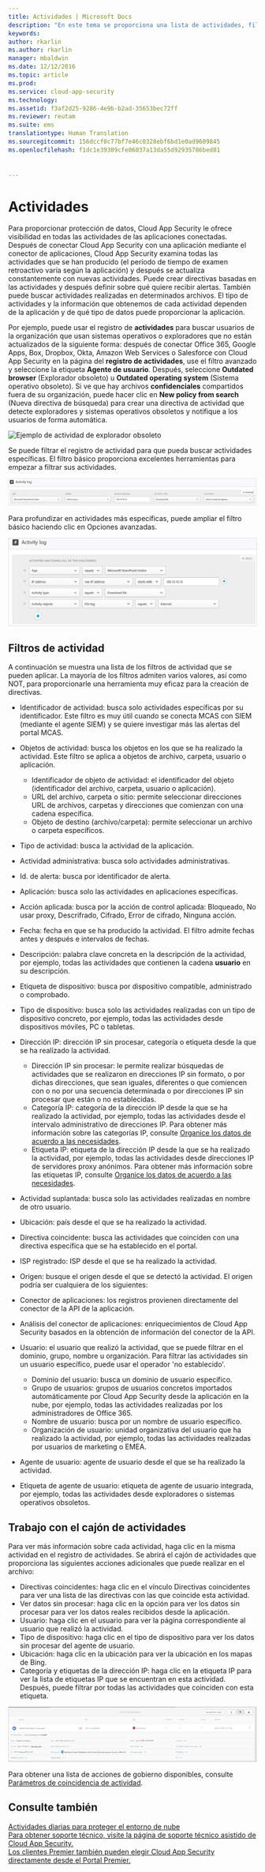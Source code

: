```yaml
---
title: Actividades | Microsoft Docs
description: "En este tema se proporciona una lista de actividades, filtros y parámetros de coincidencia que se pueden aplicar a directivas de actividad."
keywords: 
author: rkarlin
ms.author: rkarlin
manager: mbaldwin
ms.date: 12/12/2016
ms.topic: article
ms.prod: 
ms.service: cloud-app-security
ms.technology: 
ms.assetid: f3af2d25-9286-4e9b-b2ad-35653bec72ff
ms.reviewer: reutam
ms.suite: ems
translationtype: Human Translation
ms.sourcegitcommit: 156dccf0c77bf7e46c0328ebf6bd1e0ad9609845
ms.openlocfilehash: f1dc1e39309cfe06037a13da55d92935786bed81


---
```

# <a name="activities"></a>Actividades
Para proporcionar protección de datos, Cloud App Security le ofrece visibilidad en todas las actividades de las aplicaciones conectadas. Después de conectar Cloud App Security con una aplicación mediante el conector de aplicaciones, Cloud App Security examina todas las actividades que se han producido (el período de tiempo de examen retroactivo varía según la aplicación) y después se actualiza constantemente con nuevas actividades. Puede crear directivas basadas en las actividades y después definir sobre qué quiere recibir alertas. También puede buscar actividades realizadas en determinados archivos. El tipo de actividades y la información que obtenemos de cada actividad dependen de la aplicación y de qué tipo de datos puede proporcionar la aplicación. 

Por ejemplo, puede usar el registro de **actividades** para buscar usuarios de la organización que usan sistemas operativos o exploradores que no están actualizados de la siguiente forma: después de conectar Office 365, Google Apps, Box, Dropbox, Okta, Amazon Web Services o Salesforce con Cloud App Security en la página del **registro de actividades**, use el filtro avanzado y seleccione la etiqueta **Agente de usuario**. Después, seleccione **Outdated browser** (Explorador obsoleto) u **Outdated operating system** (Sistema operativo obsoleto). Si ve que hay archivos **confidenciales** compartidos fuera de su organización, puede hacer clic en **New policy from search** (Nueva directiva de búsqueda) para crear una directiva de actividad que detecte exploradores y sistemas operativos obsoletos y notifique a los usuarios de forma automática.

 ![Ejemplo de actividad de explorador obsoleto](media/activity-outdated-example.png)

 

Se puede filtrar el registro de actividad para que pueda buscar actividades específicas. El filtro básico proporciona excelentes herramientas para empezar a filtrar sus actividades.

 ![filtro de registro de actividad básica](media/activity-log-filter-basic.png)

Para profundizar en actividades más específicas, puede ampliar el filtro básico haciendo clic en Opciones avanzadas.

 ![filtro de registro de actividad avanzada](media/activity-log-filter-advanced.png)

## <a name="activity-filters"></a>Filtros de actividad
A continuación se muestra una lista de los filtros de actividad que se pueden aplicar. La mayoría de los filtros admiten varios valores, así como NOT, para proporcionarle una herramienta muy eficaz para la creación de directivas.  
  
-   Identificador de actividad: busca solo actividades específicas por su identificador. Este filtro es muy útil cuando se conecta MCAS con SIEM (mediante el agente SIEM) y se quiere investigar más las alertas del portal MCAS.  
  
-   Objetos de actividad: busca los objetos en los que se ha realizado la actividad. Este filtro se aplica a objetos de archivo, carpeta, usuario o aplicación.
    - Identificador de objeto de actividad: el identificador del objeto (identificador del archivo, carpeta, usuario o aplicación).
    - URL del archivo, carpeta o sitio: permite seleccionar direcciones URL de archivos, carpetas y direcciones que comienzan con una cadena específica.
    - Objeto de destino (archivo/carpeta): permite seleccionar un archivo o carpeta específicos. 
    
-   Tipo de actividad: busca la actividad de la aplicación.

-   Actividad administrativa: busca solo actividades administrativas.  
  
-   Id. de alerta: busca por identificador de alerta.

-   Aplicación: busca solo las actividades en aplicaciones específicas.  
  
-   Acción aplicada: busca por la acción de control aplicada: Bloqueado, No usar proxy, Descrifrado, Cifrado, Error de cifrado, Ninguna acción.

-   Fecha: fecha en que se ha producido la actividad. El filtro admite fechas antes y después e intervalos de fechas.  
  
-   Descripción: palabra clave concreta en la descripción de la actividad, por ejemplo, todas las actividades que contienen la cadena **usuario** en su descripción.  
  
-   Etiqueta de dispositivo: busca por dispositivo compatible, administrado o comprobado.

-   Tipo de dispositivo: busca solo las actividades realizadas con un tipo de dispositivo concreto, por ejemplo, todas las actividades desde dispositivos móviles, PC o tabletas.  
  
-   Dirección IP: dirección IP sin procesar, categoría o etiqueta desde la que se ha realizado la actividad.  
    - Dirección IP sin procesar: le permite realizar búsquedas de actividades que se realizaron en direcciones IP sin formato, o por dichas direcciones, que sean iguales, diferentes o que comiencen con o no por una secuencia determinada o por direcciones IP sin procesar que están o no establecidas. 
    - Categoría IP: categoría de la dirección IP desde la que se ha realizado la actividad, por ejemplo, todas las actividades desde el intervalo administrativo de direcciones IP. Para obtener más información sobre las categorías IP, consulte [Organice los datos de acuerdo a las necesidades](general-setup.md#IPtagsandRanges).  
    - Etiqueta IP: etiqueta de la dirección IP desde la que se ha realizado la actividad, por ejemplo, todas las actividades desde direcciones IP de servidores proxy anónimos. Para obtener más información sobre las etiquetas IP, consulte [Organice los datos de acuerdo a las necesidades](general-setup.md#IPtagsandRanges).
  
-   Actividad suplantada: busca solo las actividades realizadas en nombre de otro usuario.  

-   Ubicación: país desde el que se ha realizado la actividad.  

-   Directiva coincidente: busca las actividades que coinciden con una directiva específica que se ha establecido en el portal.  

-   ISP registrado: ISP desde el que se ha realizado la actividad.   

-  Origen: busque el origen desde el que se detectó la actividad. El origen podría ser cualquiera de los siguientes:
  - Conector de aplicaciones: los registros provienen directamente del conector de la API de la aplicación.
  - Análisis del conector de aplicaciones: enriquecimientos de Cloud App Security basados en la obtención de información del conector de la API.
  

-   Usuario: el usuario que realizó la actividad, que se puede filtrar en el dominio, grupo, nombre u organización. Para filtrar las actividades sin un usuario específico, puede usar el operador 'no establecido'.  
    -   Dominio del usuario: busca un dominio de usuario específico.
    -   Grupo de usuarios: grupos de usuarios concretos importados automáticamente por Cloud App Security desde la aplicación en la nube, por ejemplo, todas las actividades realizadas por los administradores de Office 365.
    -   Nombre de usuario: busca por un nombre de usuario específico.
    -   Organización de usuario: unidad organizativa del usuario que ha realizado la actividad, por ejemplo, todas las actividades realizadas por usuarios de marketing o EMEA.  

-   Agente de usuario: agente de usuario desde el que se ha realizado la actividad.  
  
-   Etiqueta de agente de usuario: etiqueta de agente de usuario integrada, por ejemplo, todas las actividades desde exploradores o sistemas operativos obsoletos.  
    
  
## <a name="working-with-the-activity-drawer"></a>Trabajo con el cajón de actividades

Para ver más información sobre cada actividad, haga clic en la misma actividad en el registro de actividades. Se abrirá el cajón de actividades que proporciona las siguientes acciones adicionales que puede realizar en el archivo:

- Directivas coincidentes: haga clic en el vínculo Directivas coincidentes para ver una lista de las directivas con las que coincide esta actividad.
- Ver datos sin procesar: haga clic en la opción para ver los datos sin procesar para ver los datos reales recibidos desde la aplicación.
- Usuario: haga clic en el usuario para ver la página correspondiente al usuario que realizó la actividad. 
- Tipo de dispositivo: haga clic en el tipo de dispositivo para ver los datos sin procesar del agente de usuario. 
- Ubicación: haga clic en la ubicación para ver la ubicación en los mapas de Bing.
- Categoría y etiquetas de la dirección IP: haga clic en la etiqueta IP para ver la lista de etiquetas IP que se encuentran en esta actividad. Después, puede filtrar por todas las actividades que coinciden con esta etiqueta.    

![cajón de actividades](./media/activity-drawer.png "cajón de actividades")  
  
Para obtener una lista de acciones de gobierno disponibles, consulte [Parámetros de coincidencia de actividad](governance-actions.md#activity-match-parameters).


## <a name="see-also"></a>Consulte también  
[Actividades diarias para proteger el entorno de nube](daily-activities-to-protect-your-cloud-environment.md)   
[Para obtener soporte técnico, visite la página de soporte técnico asistido de Cloud App Security.](http://support.microsoft.com/oas/default.aspx?prid=16031)   
[Los clientes Premier también pueden elegir Cloud App Security directamente desde el Portal Premier.](https://premier.microsoft.com/)  
  
  


<!--HONumber=Dec16_HO2-->


